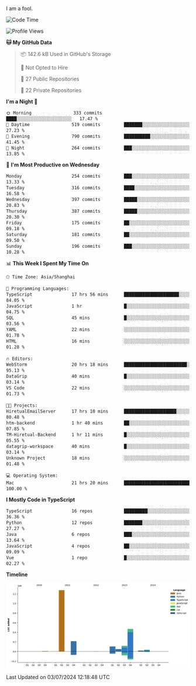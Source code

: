 I am a fool.

<!--START_SECTION:waka-->
![Code Time](http://img.shields.io/badge/Code%20Time-1%2C532%20hrs%208%20mins-blue)

![Profile Views](http://img.shields.io/badge/Profile%20Views-0-blue)

**🐱 My GitHub Data** 

> 📦 142.6 kB Used in GitHub's Storage 
 > 
> 🚫 Not Opted to Hire
 > 
> 📜 27 Public Repositories 
 > 
> 🔑 22 Private Repositories 
 > 
**I'm a Night 🦉** 

```text
🌞 Morning                333 commits         ████░░░░░░░░░░░░░░░░░░░░░   17.47 % 
🌆 Daytime                519 commits         ███████░░░░░░░░░░░░░░░░░░   27.23 % 
🌃 Evening                790 commits         ██████████░░░░░░░░░░░░░░░   41.45 % 
🌙 Night                  264 commits         ███░░░░░░░░░░░░░░░░░░░░░░   13.85 % 
```
📅 **I'm Most Productive on Wednesday** 

```text
Monday                   254 commits         ███░░░░░░░░░░░░░░░░░░░░░░   13.33 % 
Tuesday                  316 commits         ████░░░░░░░░░░░░░░░░░░░░░   16.58 % 
Wednesday                397 commits         █████░░░░░░░░░░░░░░░░░░░░   20.83 % 
Thursday                 387 commits         █████░░░░░░░░░░░░░░░░░░░░   20.30 % 
Friday                   175 commits         ██░░░░░░░░░░░░░░░░░░░░░░░   09.18 % 
Saturday                 181 commits         ██░░░░░░░░░░░░░░░░░░░░░░░   09.50 % 
Sunday                   196 commits         ███░░░░░░░░░░░░░░░░░░░░░░   10.28 % 
```


📊 **This Week I Spent My Time On** 

```text
🕑︎ Time Zone: Asia/Shanghai

💬 Programming Languages: 
TypeScript               17 hrs 56 mins      █████████████████████░░░░   84.05 % 
JavaScript               1 hr                █░░░░░░░░░░░░░░░░░░░░░░░░   04.75 % 
SQL                      45 mins             █░░░░░░░░░░░░░░░░░░░░░░░░   03.56 % 
YAML                     22 mins             ░░░░░░░░░░░░░░░░░░░░░░░░░   01.78 % 
HTML                     16 mins             ░░░░░░░░░░░░░░░░░░░░░░░░░   01.28 % 

🔥 Editors: 
WebStorm                 20 hrs 18 mins      ████████████████████████░   95.13 % 
DataGrip                 40 mins             █░░░░░░░░░░░░░░░░░░░░░░░░   03.14 % 
VS Code                  22 mins             ░░░░░░░░░░░░░░░░░░░░░░░░░   01.73 % 

🐱‍💻 Projects: 
HiretualEmailServer      17 hrs 10 mins      ████████████████████░░░░░   80.48 % 
htm-backend              1 hr 40 mins        ██░░░░░░░░░░░░░░░░░░░░░░░   07.85 % 
TM-Hiretual-Backend      1 hr 11 mins        █░░░░░░░░░░░░░░░░░░░░░░░░   05.55 % 
datagrip-workspace       40 mins             █░░░░░░░░░░░░░░░░░░░░░░░░   03.14 % 
Unknown Project          18 mins             ░░░░░░░░░░░░░░░░░░░░░░░░░   01.48 % 

💻 Operating System: 
Mac                      21 hrs 20 mins      █████████████████████████   100.00 % 
```

**I Mostly Code in TypeScript** 

```text
TypeScript               16 repos            █████████░░░░░░░░░░░░░░░░   36.36 % 
Python                   12 repos            ███████░░░░░░░░░░░░░░░░░░   27.27 % 
Java                     6 repos             ███░░░░░░░░░░░░░░░░░░░░░░   13.64 % 
JavaScript               4 repos             ██░░░░░░░░░░░░░░░░░░░░░░░   09.09 % 
Vue                      1 repo              █░░░░░░░░░░░░░░░░░░░░░░░░   02.27 % 
```



**Timeline**

![Lines of Code chart](https://raw.githubusercontent.com/VeejaLiu/VeejaLiu/master/assets/bar_graph.png)


 Last Updated on 03/07/2024 12:18:48 UTC
<!--END_SECTION:waka-->
